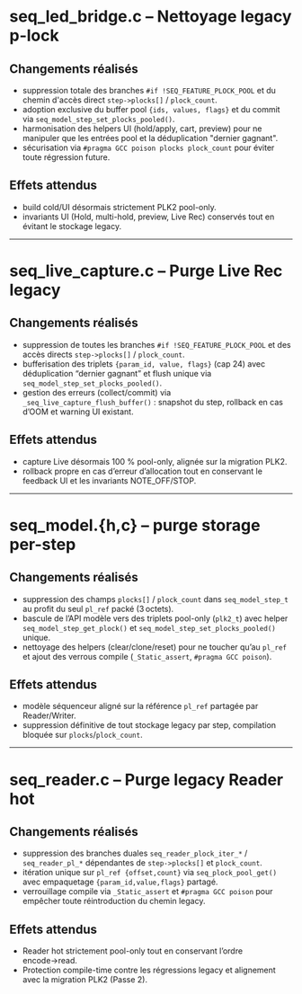 # seq_led_bridge.c – Nettoyage legacy p-lock

## Changements réalisés
- suppression totale des branches `#if !SEQ_FEATURE_PLOCK_POOL` et du chemin d'accès direct `step->plocks[]` / `plock_count`.
- adoption exclusive du buffer pool `{ids, values, flags}` et du commit via `seq_model_step_set_plocks_pooled()`.
- harmonisation des helpers UI (hold/apply, cart, preview) pour ne manipuler que les entrées pool et la déduplication "dernier gagnant".
- sécurisation via `#pragma GCC poison plocks plock_count` pour éviter toute régression future.

## Effets attendus
- build cold/UI désormais strictement PLK2 pool-only.
- invariants UI (Hold, multi-hold, preview, Live Rec) conservés tout en évitant le stockage legacy.

---

# seq_live_capture.c – Purge Live Rec legacy

## Changements réalisés
- suppression de toutes les branches `#if !SEQ_FEATURE_PLOCK_POOL` et des accès directs `step->plocks[]` / `plock_count`.
- bufferisation des triplets `{param_id, value, flags}` (cap 24) avec déduplication “dernier gagnant” et flush unique via `seq_model_step_set_plocks_pooled()`.
- gestion des erreurs (collect/commit) via `_seq_live_capture_flush_buffer()` : snapshot du step, rollback en cas d’OOM et warning UI existant.

## Effets attendus
- capture Live désormais 100 % pool-only, alignée sur la migration PLK2.
- rollback propre en cas d’erreur d’allocation tout en conservant le feedback UI et les invariants NOTE_OFF/STOP.

---

# seq_model.{h,c} – purge storage per-step

## Changements réalisés
- suppression des champs `plocks[]` / `plock_count` dans `seq_model_step_t` au profit du seul `pl_ref` packé (3 octets).
- bascule de l’API modèle vers des triplets pool-only (`plk2_t`) avec helper `seq_model_step_get_plock()` et `seq_model_step_set_plocks_pooled()` unique.
- nettoyage des helpers (clear/clone/reset) pour ne toucher qu’au `pl_ref` et ajout des verrous compile (`_Static_assert`, `#pragma GCC poison`).

## Effets attendus
- modèle séquenceur aligné sur la référence `pl_ref` partagée par Reader/Writer.
- suppression définitive de tout stockage legacy par step, compilation bloquée sur `plocks`/`plock_count`.

---

# seq_reader.c – Purge legacy Reader hot

## Changements réalisés
- suppression des branches duales `seq_reader_plock_iter_*` / `seq_reader_pl_*` dépendantes de `step->plocks[]` et `plock_count`.
- itération unique sur `pl_ref {offset,count}` via `seq_plock_pool_get()` avec empaquetage `{param_id,value,flags}` partagé.
- verrouillage compile via `_Static_assert` et `#pragma GCC poison` pour empêcher toute réintroduction du chemin legacy.

## Effets attendus
- Reader hot strictement pool-only tout en conservant l’ordre encode→read.
- Protection compile-time contre les régressions legacy et alignement avec la migration PLK2 (Passe 2).
